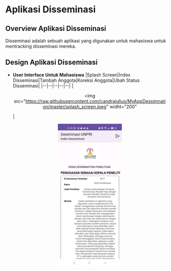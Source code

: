 # Aplikasi Disseminasi

## Overview Aplikasi Disseminasi
Disseminasi adalah sebuah aplikasi yang digunakan untuk mahasiswa untuk mentracking disseminasi mereka.

## Design Aplikasi Disseminasi
- **User Interface Untuk Mahasiswa**
|Splash Screen|Index Disseminasi|Tambah Anggota|Koreksi Anggota|Ubah Status Disseminasi|
|--|--|--|--|--|
|<p align="center"><img src="https://raw.githubusercontent.com/candrajulius/MyAppDessimnation/master/splash_screen.jpeg" widht="200"</p>|<p align="center"><img src="https://raw.githubusercontent.com/candrajulius/MyAppDessimnation/master/index_disseminasi_kepala_peneliti.jpeg" width="200"></p>
